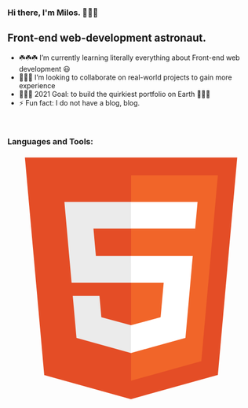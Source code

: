 ### Hi there, I'm Milos. 👋👋👋

## Front-end web-development astronaut.

- ☘️☘️☘️ I’m currently learning literally everything about Front-end web development 😃
- 🧑‍🤝‍🧑 I’m looking to collaborate on real-world projects to gain more experience
- 🚀🚀🚀 2021 Goal: to build the quirkiest portfolio on Earth 👾👾👾
- ⚡ Fun fact: I do not have a blog, blog.

<br />

### Languages and Tools:
<i class="devicon-html5-plain"></i>
<svg viewBox="0 0 128 128">
<path fill="#E44D26" d="M19.037 113.876l-10.005-112.215h109.936l-10.016 112.198-45.019 12.48z"></path><path fill="#F16529" d="M64 116.8l36.378-10.086 8.559-95.878h-44.937z"></path><path fill="#EBEBEB" d="M64 52.455h-18.212l-1.258-14.094h19.47v-13.762h-34.511l.33 3.692 3.382 37.927h30.799zM64 88.198l-.061.017-15.327-4.14-.979-10.975h-13.817l1.928 21.609 28.193 7.826.063-.017z"></path><path fill="#fff" d="M63.952 52.455v13.763h16.947l-1.597 17.849-15.35 4.143v14.319l28.215-7.82.207-2.325 3.234-36.233.335-3.696h-3.708zM63.952 24.599v13.762h33.244l.276-3.092.628-6.978.329-3.692z"></path>
</svg>


